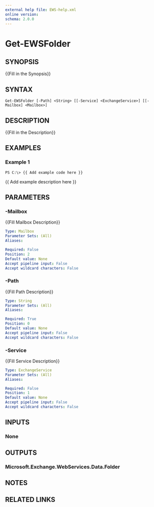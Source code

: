 ```yaml
---
external help file: EWS-help.xml
online version: 
schema: 2.0.0
---
```


# Get-EWSFolder

## SYNOPSIS
{{Fill in the Synopsis}}

## SYNTAX

```
Get-EWSFolder [-Path] <String> [[-Service] <ExchangeService>] [[-Mailbox] <Mailbox>]
```

## DESCRIPTION
{{Fill in the Description}}

## EXAMPLES

### Example 1
```
PS C:\> {{ Add example code here }}
```

{{ Add example description here }}

## PARAMETERS

### -Mailbox
{{Fill Mailbox Description}}

```yaml
Type: Mailbox
Parameter Sets: (All)
Aliases: 

Required: False
Position: 2
Default value: None
Accept pipeline input: False
Accept wildcard characters: False
```

### -Path
{{Fill Path Description}}

```yaml
Type: String
Parameter Sets: (All)
Aliases: 

Required: True
Position: 0
Default value: None
Accept pipeline input: False
Accept wildcard characters: False
```

### -Service
{{Fill Service Description}}

```yaml
Type: ExchangeService
Parameter Sets: (All)
Aliases: 

Required: False
Position: 1
Default value: None
Accept pipeline input: False
Accept wildcard characters: False
```

## INPUTS

### None


## OUTPUTS

### Microsoft.Exchange.WebServices.Data.Folder


## NOTES

## RELATED LINKS

